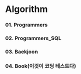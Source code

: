 # Algorithm

### 01. Programmers
### 02. Programmers_SQL
### 03. Baekjoon
### 04. Book(이것이 코딩 테스트다)
